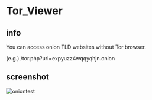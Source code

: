 # Tor_Viewer

## info

You can access onion TLD websites without Tor browser.

(e.g.) /tor.php?url=expyuzz4wqqyqhjn.onion

## screenshot

![oniontest](https://user-images.githubusercontent.com/75349747/149985361-0f7caaa2-24a7-445d-9d4c-8927849765ea.PNG)

